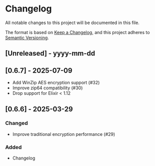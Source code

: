 # Changelog

All notable changes to this project will be documented in this file.

The format is based on [Keep a Changelog](https://keepachangelog.com/en/1.1.0/),
and this project adheres to [Semantic Versioning](https://semver.org/spec/v2.0.0.html).

<!--
Types of changes:
### Security
### Fixed
### Added
### Changed
### Deprecated
### Removed
-->


## [Unreleased] - yyyy-mm-dd

## [0.6.7] - 2025-07-09
- Add WinZip AES encryption support (#32)
- Improve zip64 compatibility (#30)
- Drop support for Elixir < 1.12

## [0.6.6] - 2025-03-29

### Changed
- Improve traditional encryption performance (#29)

### Added
- Changelog
